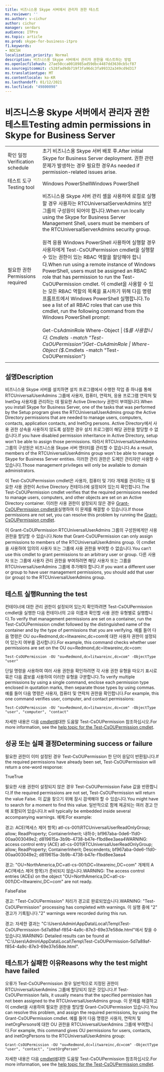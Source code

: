 ```yaml
---
title: 비즈니스용 Skype 서버에서 관리자 권한 테스트
ms.reviewer: ''
ms.author: v-cichur
author: cichur
manager: serdars
audience: ITPro
ms.topic: article
ms.prod: skype-for-business-itpro
f1.keywords:
- NOCSH
localization_priority: Normal
description: 비즈니스용 Skype 서버에서 관리자 권한을 테스트하는 방법
ms.openlocfilehash: 27ae50cca0018985ad59dbc4487dd3630cb5cf87
ms.sourcegitcommit: c528fad9db719f3fa96dc3fa99332a349cd9d317
ms.translationtype: MT
ms.contentlocale: ko-KR
ms.lasthandoff: 01/12/2021
ms.locfileid: "49800098"
---
```

# <a name="testing-admin-permissions-in-skype-for-business-server"></a><span data-ttu-id="f1e88-103">비즈니스용 Skype 서버에서 관리자 권한 테스트</span><span class="sxs-lookup"><span data-stu-id="f1e88-103">Testing admin permissions in Skype for Business Server</span></span>

| | |
|--|--|
|<span data-ttu-id="f1e88-104">확인 일정</span><span class="sxs-lookup"><span data-stu-id="f1e88-104">Verification schedule</span></span>|<span data-ttu-id="f1e88-105">초기 비즈니스용 Skype 서버 배포 후.</span><span class="sxs-lookup"><span data-stu-id="f1e88-105">After initial Skype for Business Server deployment.</span></span> <span data-ttu-id="f1e88-106">권한 관련 문제가 발생하는 경우 필요한 경우</span><span class="sxs-lookup"><span data-stu-id="f1e88-106">As needed if permission-related issues arise.</span></span>|
|<span data-ttu-id="f1e88-107">테스트 도구</span><span class="sxs-lookup"><span data-stu-id="f1e88-107">Testing tool</span></span>|<span data-ttu-id="f1e88-108">Windows PowerShell</span><span class="sxs-lookup"><span data-stu-id="f1e88-108">Windows PowerShell</span></span>|
|<span data-ttu-id="f1e88-109">필요한 권한</span><span class="sxs-lookup"><span data-stu-id="f1e88-109">Permissions required</span></span>|<span data-ttu-id="f1e88-110">비즈니스용 Skype 서버 관리 셸을 사용하여 로컬로 실행할 경우 사용자는 RTCUniversalServerAdmins 보안 그룹의 구성원이 되어야 합니다.</span><span class="sxs-lookup"><span data-stu-id="f1e88-110">When run locally using the Skype for Business Server Management Shell, users must be members of the RTCUniversalServerAdmins security group.</span></span><br><br/><span data-ttu-id="f1e88-111">원격 응용 Windows PowerShell 사용하여 실행할 경우 사용자에게 Test-CsOUPermission cmdlet을 실행할 수 있는 권한이 있는 RBAC 역할을 할당해야 합니다.</span><span class="sxs-lookup"><span data-stu-id="f1e88-111">When run using a remote instance of Windows PowerShell, users must be assigned an RBAC role that has permission to run the Test-CsOUPermission cmdlet.</span></span> <span data-ttu-id="f1e88-112">이 cmdlet을 사용할 수 있는 모든 RBAC 역할의 목록을 표시하기 위해 다음 명령 프롬프트에서 Windows PowerShell 실행합니다.</span><span class="sxs-lookup"><span data-stu-id="f1e88-112">To see a list of all RBAC roles that can use this cmdlet, run the following command from the Windows PowerShell prompt:</span></span><br/><br/><span data-ttu-id="f1e88-113">Get-CsAdminRole Where-Object \| {$_를 사용합니다. Cmdlets -match "Test-CsOUPermission"}</span><span class="sxs-lookup"><span data-stu-id="f1e88-113">Get-CsAdminRole \| Where-Object {$_.Cmdlets -match "Test-CsOUPermission"}</span></span>|
|||

## <a name="description"></a><span data-ttu-id="f1e88-114">설명</span><span class="sxs-lookup"><span data-stu-id="f1e88-114">Description</span></span>

<span data-ttu-id="f1e88-115">비즈니스용 Skype 서버를 설치하면 설치 프로그램에서 수행한 작업 중 하나를 통해 RTCUniversalUserAdmins 그룹에 사용자, 컴퓨터, 연락처, 응용 프로그램 연락처 및 InetOrg 사용자를 관리하는 데 필요한 Active Directory 권한이 부여됩니다.</span><span class="sxs-lookup"><span data-stu-id="f1e88-115">When you install Skype for Business Server, one of the tasks that was performed by the Setup program gives the RTCUniversalUserAdmins group the Active Directory permissions that are needed to manage users, computers, contacts, application contacts, and InetOrg persons.</span></span> <span data-ttu-id="f1e88-116">Active Directory에서 사용 권한 상속을 사용하지 않도록 설정한 경우 설치 프로그램이 해당 권한을 할당할 수 없습니다.</span><span class="sxs-lookup"><span data-stu-id="f1e88-116">If you have disabled permission inheritance in Active Directory, setup won't be able to assign those permissions.</span></span> <span data-ttu-id="f1e88-117">따라서 RTCUniversalUserAdmins 그룹의 구성원은 비즈니스용 Skype 서버 엔터티를 관리할 수 없습니다.</span><span class="sxs-lookup"><span data-stu-id="f1e88-117">As a result, members of the RTCUniversalUserAdmins group won't be able to manage Skype for Business Server entities.</span></span> <span data-ttu-id="f1e88-118">이러한 관리 권한은 도메인 관리자만 사용할 수 있습니다.</span><span class="sxs-lookup"><span data-stu-id="f1e88-118">Those management privileges will only be available to domain administrators.</span></span> 

<span data-ttu-id="f1e88-119">이 Test-CsOUPermission cmdlet은 사용자, 컴퓨터 및 기타 개체를 관리하는 데 필요한 사용 권한이 Active Directory 컨테이너에 설정되어 있는지 확인합니다.</span><span class="sxs-lookup"><span data-stu-id="f1e88-119">The Test-CsOUPermission cmdlet verifies that the required permissions needed to manage users, computers, and other objects are set on an Active Directory container.</span></span> <span data-ttu-id="f1e88-120">이러한 사용 권한이 설정되지 않은 경우 [Grant-CsOUPermission cmdlet을](https://docs.microsoft.com/powershell/module/skype/Grant-CsOUPermission)실행하여 이 문제를 해결할 수 있습니다.</span><span class="sxs-lookup"><span data-stu-id="f1e88-120">If those permissions are not set, you can resolve this problem by running the [Grant-CsOUPermission cmdlet](https://docs.microsoft.com/powershell/module/skype/Grant-CsOUPermission).</span></span> 

<span data-ttu-id="f1e88-121">이 Grant-CsOUPermission RTCUniversalUserAdmins 그룹의 구성원에게만 사용 권한을 할당할 수 있습니다.</span><span class="sxs-lookup"><span data-stu-id="f1e88-121">Note that Grant-CsOUPermission can only assign permissions to members of the RTCUniversalUserAdmins group.</span></span> <span data-ttu-id="f1e88-122">이 cmdlet을 사용하여 임의의 사용자 또는 그룹에 사용 권한을 부여할 수 없습니다.</span><span class="sxs-lookup"><span data-stu-id="f1e88-122">You can’t use this cmdlet to grant permissions to an arbitrary user or group.</span></span> <span data-ttu-id="f1e88-123">다른 사용자 또는 그룹에 사용자 관리 권한을 부여하려면 해당 사용자 또는 그룹을 RTCUniversalUserAdmins 그룹에 추가해야 합니다.</span><span class="sxs-lookup"><span data-stu-id="f1e88-123">If you want a different user or group to have user management permissions, you should add that user (or group) to the RTCUniversalUserAdmins group.</span></span> 


## <a name="running-the-test"></a><span data-ttu-id="f1e88-124">테스트 실행</span><span class="sxs-lookup"><span data-stu-id="f1e88-124">Running the test</span></span>

<span data-ttu-id="f1e88-125">컨테이너에 대한 관리 권한이 설정되어 있는지 확인하려면 Test-CsOUPermission cmdlet을 실행한 다음 컨테이너의 고유 이름과 확인할 사용 권한 유형별로 실행합니다.</span><span class="sxs-lookup"><span data-stu-id="f1e88-125">To verify that management permissions are set on a container, run the Test-CsOUPermission cmdlet followed by the distinguished name of the container and by the type of permissions that you are verifying.</span></span> <span data-ttu-id="f1e88-126">예를 들어 다음 명령은 OU ou=Redmond,dc=litwareinc,dc=com에 대한 사용자 권한이 설정되어 있는지 여부를 검사합니다.</span><span class="sxs-lookup"><span data-stu-id="f1e88-126">For example, this command checks whether user permissions are set on the OU ou=Redmond,dc=litwareinc,dc=com:</span></span>

`Test-CsOUPermission -OU "ou=Redmond,dc=litwareinc,dc=com" -ObjectType "user"`

<span data-ttu-id="f1e88-127">단일 명령을 사용하여 여러 사용 권한을 확인하려면 각 사용 권한 유형을 따오기 표시로 묶은 다음 콤보를 사용하여 이러한 유형을 구분합니다.</span><span class="sxs-lookup"><span data-stu-id="f1e88-127">To verify multiple permissions by using a single command, enclose each permission type enclosed in quotation marks, then separate those types by using commas.</span></span> <span data-ttu-id="f1e88-128">예를 들어 다음 명령은 사용자, 컴퓨터 및 연락처 권한을 확인합니다.</span><span class="sxs-lookup"><span data-stu-id="f1e88-128">For example, this one command verifies user, computer, and contact permissions:</span></span>

`Test-CsOUPermission -OU "ou=Redmond,dc=litwareinc,dc=com" -ObjectType "user", "computer", "contact"`

<span data-ttu-id="f1e88-129">자세한 내용은 다음 [cmdlet에](https://docs.microsoft.com/powershell/module/skype/test-csoupermission)대한 도움말 Test-CsOUPermission 참조하십시오.</span><span class="sxs-lookup"><span data-stu-id="f1e88-129">For more information, see the [help topic for the Test-CsOUPermission cmdlet](https://docs.microsoft.com/powershell/module/skype/test-csoupermission).</span></span>

## <a name="determining-success-or-failure"></a><span data-ttu-id="f1e88-130">성공 또는 실패 결정</span><span class="sxs-lookup"><span data-stu-id="f1e88-130">Determining success or failure</span></span>

<span data-ttu-id="f1e88-131">필요한 권한이 이미 설정된 경우 Test-CsOUPermission 한 단어 응답이 반환됩니다.</span><span class="sxs-lookup"><span data-stu-id="f1e88-131">If the required permissions have already been set, Test-CsOUPermission will return a one-word response:</span></span>

<span data-ttu-id="f1e88-132">True</span><span class="sxs-lookup"><span data-stu-id="f1e88-132">True</span></span>

<span data-ttu-id="f1e88-133">필요한 사용 권한이 설정되지 않은 경우 Test-CsOUPermission False 값을 반환합니다.</span><span class="sxs-lookup"><span data-stu-id="f1e88-133">If the required permissions are not set, Test-CsOUPermission will return the value False.</span></span> <span data-ttu-id="f1e88-134">이 값을 찾으기 위해 잠시 검색해야 할 수 있습니다.</span><span class="sxs-lookup"><span data-stu-id="f1e88-134">You might have to search for a moment to find this value.</span></span> <span data-ttu-id="f1e88-135">일반적으로 함께 제공되는 여러 경고 안에 포함되어 있습니다.</span><span class="sxs-lookup"><span data-stu-id="f1e88-135">It will typically be embedded inside several accompanying warnings.</span></span> <span data-ttu-id="f1e88-136">예제:</span><span class="sxs-lookup"><span data-stu-id="f1e88-136">For example:</span></span>

<span data-ttu-id="f1e88-137">경고: ACE(액세스 제어 항목) atl-cs-001\RTCUniversalUserReadOnlyGroup; allow; ReadProperty; ContainerInherit; 내하수; bf967aba-0de6-11d0-00aa003049e2; d819615a-3b9b-4738-b47e-f1bd8ee3aea4</span><span class="sxs-lookup"><span data-stu-id="f1e88-137">WARNING: access control entry (ACE) atl-cs-001\RTCUniversalUserReadOnlyGroup; allow; ReadProperty; ContainerInherit; Descendents; bf967aba-0de6-11d0-00aa003049e2; d819615a-3b9b-4738-b47e-f1bd8ee3aea4</span></span> 

<span data-ttu-id="f1e88-138">경고: "OU=NorthAmerica,DC=atl-cs-001\DC=litwareinc,DC=com" 개체의 A AC(액세스 제어 항목)가 준비되지 않습니다.</span><span class="sxs-lookup"><span data-stu-id="f1e88-138">WARNING: The access control entries (ACEs) on the object "OU=NorthAmerica,DC=atl-cs-001\DC=litwareinc,DC=com" are not ready.</span></span> 

<span data-ttu-id="f1e88-139">False</span><span class="sxs-lookup"><span data-stu-id="f1e88-139">False</span></span> 

<span data-ttu-id="f1e88-140">경고: "Test-CsOUPermission" 처리가 경고로 완료되었습니다.</span><span class="sxs-lookup"><span data-stu-id="f1e88-140">WARNING: "Test-CsOUPermission" processing has completed with warnings.</span></span> <span data-ttu-id="f1e88-141">이 실행 중에 "2" 경고가 기록됩니다.</span><span class="sxs-lookup"><span data-stu-id="f1e88-141">"2" warnings were recorded during this run.</span></span> 

<span data-ttu-id="f1e88-142">경고: 자세한 결과는 "C:\Users\Admin\AppData\Local\Temp\Test-CsOUPermission-5d7a89af-f854-4a9c-87e3-69e37e58de.html"에서 찾을 수 있습니다.</span><span class="sxs-lookup"><span data-stu-id="f1e88-142">WARNING: Detailed results can be found at "C:\Users\Admin\AppData\Local\Temp\Test-CsOUPermission-5d7a89af-f854-4a9c-87e3-69e37e58de.html".</span></span> 

## <a name="reasons-why-the-test-might-have-failed"></a><span data-ttu-id="f1e88-143">테스트가 실패한 이유</span><span class="sxs-lookup"><span data-stu-id="f1e88-143">Reasons why the test might have failed</span></span>

<span data-ttu-id="f1e88-144">오류가 Test-CsOUPermission 경우 일반적으로 지정된 권한이 RTCUniversalUserAdmins 그룹에 할당되지 않은 것입니다.</span><span class="sxs-lookup"><span data-stu-id="f1e88-144">If Test-CsOUPermission fails, it usually means that the specified permission has not been assigned to the RTCUniversalUserAdmins group.</span></span> <span data-ttu-id="f1e88-145">이 문제를 해결하고 이 cmdlet을 사용하여 필요한 권한을 할당할 Grant-CsOUPermission 있습니다.</span><span class="sxs-lookup"><span data-stu-id="f1e88-145">You can resolve this problem, and assign the required permissions, by using the Grant-CsOUPermission cmdlet.</span></span> <span data-ttu-id="f1e88-146">예를 들어 다음 명령은 사용자, 연락처 및 inetOrgPersons에 대한 OU 권한을 RTCUniversalUserAdmins 그룹에 부여합니다.</span><span class="sxs-lookup"><span data-stu-id="f1e88-146">For example, this command gives OU permissions for users, contacts, and inetOrgPersons to the RTCUniversalUserAdmins group:</span></span>

`Grant-CsOUPermission -OU "ou=Redmond,dc=litwareinc,dc=com" -ObjectType "user", "contact", "inetOrgPerson"`

<span data-ttu-id="f1e88-147">자세한 내용은 다음 [cmdlet에](https://docs.microsoft.com/powershell/module/skype/test-csoupermission)대한 도움말 Test-CsOUPermission 참조하십시오.</span><span class="sxs-lookup"><span data-stu-id="f1e88-147">For more information, see the [help topic for the Test-CsOUPermission cmdlet](https://docs.microsoft.com/powershell/module/skype/test-csoupermission).</span></span>
